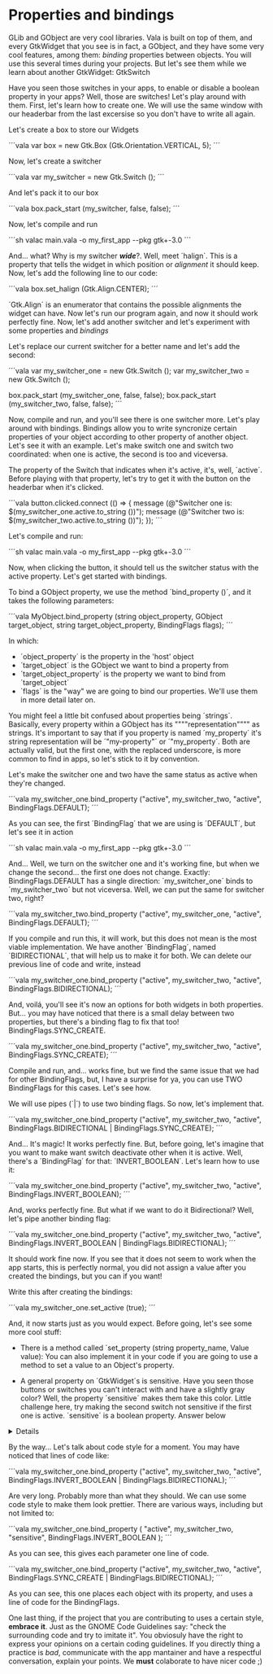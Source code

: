 # Properties and bindings

GLib and GObject are very cool libraries. Vala is built on top of them, and every GtkWidget that you see is in fact, a GObject, and they have some very cool features, among them: *binding* properties between objects. You will use this several times during your projects. But let's see them while we learn about another GtkWidget: GtkSwitch

Have you seen those switches in your apps, to enable or disable a boolean property in your apps? Well, those are switches! Let's play around with them. First, let's learn how to create one. We will use the same window with our headerbar from the last excersise so you don't have to write all again.

Let's create a box to store our Widgets

´´´vala
var box = new Gtk.Box (Gtk.Orientation.VERTICAL, 5);
´´´

Now, let's create a switcher

´´´vala
var my_switcher = new Gtk.Switch ();
´´´

And let's pack it to our box

´´´vala
box.pack_start (my_switcher, false, false);
´´´

Now, let's compile and run

´´´sh
valac main.vala -o my_first_app --pkg gtk+-3.0
´´´

And... what? Why is my switcher ***wide***?. Well, meet ´halign´. This is a property that tells the widget in which position or *alignment* it should keep. Now, let's add the following line to our code:

´´´vala
box.set_halign (Gtk.Align.CENTER);
´´´

´Gtk.Align´ is an enumerator that contains the possible alignments the widget can have. Now let's run our program again, and now it should work perfectly fine. Now, let's add another switcher and let's experiment with some properties and *bindings*

Let's replace our current switcher for a better name and let's add the second:

´´´vala
var my_switcher_one = new Gtk.Switch ();
var my_switcher_two = new Gtk.Switch ();

box.pack_start (my_switcher_one, false, false);
box.pack_start (my_switcher_two, false, false);
´´´

Now, compile and run, and you'll see there is one switcher more. Let's play around with bindings. Bindings allow you to write syncronize certain properties of your object according to other property of another object. Let's see it with an example. Let's make switch one and switch two coordinated: when one is active, the second is too and viceversa. 

The property of the Switch that indicates when it's active, it's, well, ´active´. Before playing with that property, let's try to get it with the button on the headerbar when it's clicked.

´´´vala
button.clicked.connect (() => {
    message (@"Switcher one is: $(my_switcher_one.active.to_string ())");
    message (@"Switcher two is: $(my_switcher_two.active.to_string ())");
});
´´´

Let's compile and run:

´´´sh
valac main.vala -o my_first_app --pkg gtk+-3.0
´´´

Now, when clicking the button, it should tell us the switcher status with the active property. Let's get started with bindings.

To bind a GObject property, we use the method ´bind_property ()´, and it takes the following parameters:

´´´vala
MyObject.bind_property (string object_property, GObject target_object, string target_object_property, BindingFlags flags);
´´´

In which:

* ´object_property´ is the property in the 'host' object
* ´target_object´ is the GObject we want to bind a property from
* ´target_object_property´ is the property we want to bind from ´target_object´
* ´flags´ is the "way" we are going to bind our properties. We'll use them in more detail later on.

You might feel a little bit confused about properties being ´strings´. Basically, every property within a GObject has its """"representation"""" as strings. It's important to say that if you property is named ´my_property´ it's string representation will be ´"my-property"´ or ´"my_property´. Both are actually valid, but the first one, with the replaced underscore, is more common to find in apps, so let's stick to it by convention.

Let's make the switcher one and two have the same status as active when they're changed.

´´´vala
my_switcher_one.bind_property ("active", my_switcher_two, "active", BindingFlags.DEFAULT);
´´´

As you can see, the first ´BindingFlag´ that we are using is ´DEFAULT´, but let's see it in action

´´´sh
valac main.vala -o my_first_app --pkg gtk+-3.0
´´´

And... Well, we turn on the switcher one and it's working fine, but when we change the second... the first one does not change. Exactly: BindingFlags.DEFAULT has a single direction: ´my_switcher_one´ binds to ´my_switcher_two´ but not viceversa. Well, we can put the same for switcher two, right?

´´´vala
my_switcher_two.bind_property ("active", my_switcher_one, "active", BindingFlags.DEFAULT);
´´´

If you compile and run this, it will work, but this does not mean is the most viable implementation. We have another ´BindingFlag´, named ´BIDIRECTIONAL´, that will help us to make it for both. We can delete our previous line of code and write, instead

´´´vala
my_switcher_one.bind_property ("active", my_switcher_two, "active", BindingFlags.BIDIRECTIONAL);
´´´

And, voilá, you'll see it's now an options for both widgets in both properties. But... you may have noticed that there is a small delay between two properties, but there's a binding flag to fix that too! BindingFlags.SYNC_CREATE.

´´´vala
my_switcher_one.bind_property ("active", my_switcher_two, "active", BindingFlags.SYNC_CREATE);
´´´

Compile and run, and... works fine, but we find the same issue that we had for other BindingFlags, but, I have a surprise for ya, you can use TWO BindingFlags for this cases. Let's see how. 

We will use pipes (´|´) to use two binding flags. So now, let's implement that.

´´´vala
my_switcher_one.bind_property ("active", my_switcher_two, "active", BindingFlags.BIDIRECTIONAL | BindingFlags.SYNC_CREATE);
´´´

And... It's magic! It works perfectly fine. But, before going, let's imagine that you want to make want switch deactivate other when it is active. Well, there's a ´BindingFlag´ for that: ´INVERT_BOOLEAN´. Let's learn how to use it:

´´´vala
my_switcher_one.bind_property ("active", my_switcher_two, "active", BindingFlags.INVERT_BOOLEAN);
´´´

And, works perfectly fine. But what if we want to do it Bidirectional? Well, let's pipe another binding flag:

´´´vala
my_switcher_one.bind_property ("active", my_switcher_two, "active", BindingFlags.INVERT_BOOLEAN | BindingFlags.BIDIRECTIONAL);
´´´

It should work fine now. If you see that it does not seem to work when the app starts, this is perfectly normal, you did not assign a value after you created the bindings, but you can if you want!

Write this after creating the bindings:

´´´vala
my_switcher_one.set_active (true);
´´´

And, it now starts just as you would expect. Before going, let's see some more cool stuff:

* There is a method called ´set_property (string property_name, Value value): You can also implement it in your code if you are going to use a method to set a value to an Object's property.

* A general property on ´GtkWidget´s is sensitive. Have you seen those buttons or switches you can't interact with and have a slightly gray color? Well, the property ´sensitive´ makes them take this color. Little challenge here, try making the second switch not sensitive if the first one is active. ´sensitive´ is a boolean property. Answer below

<details>
´´´vala
my_switcher_one.bind_property ("active", my_switcher_two, "sensitive", BindingFlags.INVERT_BOOLEAN);
´´´
</details>

By the way... Let's talk about code style for a moment. You may have noticed that lines of code like:

´´´vala
my_switcher_one.bind_property ("active", my_switcher_two, "active", BindingFlags.INVERT_BOOLEAN | BindingFlags.BIDIRECTIONAL);
´´´

Are very long. Probably more than what they should. We can use some code style to make them look prettier. There are various ways, including but not limited to:

´´´vala
my_switcher_one.bind_property (
    "active",
    my_switcher_two,
    "sensitive",
    BindingFlags.INVERT_BOOLEAN
);
´´´

As you can see, this gives each parameter one line of code.

´´´vala
my_switcher_one.bind_property ("active",
                               my_switcher_two, "active",
                               BindingFlags.SYNC_CREATE | BindingFlags.BIDIRECTIONAL);
´´´

As you can see, this one places each object with its property, and uses a line of code for the BindingFlags.

One last thing, if the project that you are contributing to uses a certain style, **embrace it**. Just as the GNOME Code Guidelines say: "check the surrounding code and try to imitate it". You obviosuly have the right to express your opinions on a certain coding guidelines. If you directly thing a practice is *bad*, communicate with the app mantainer and have a respectful conversation, explain your points. We **must** colaborate to have nicer code ;)
